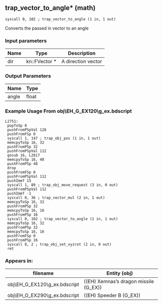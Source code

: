 ## trap_vector_to_angle* (math)

`syscall 0, 102 ; trap_vector_to_angle (1 in, 1 out)`

Converts the passed in vector to an angle

### Input parameters
| Name | Type | Description
|------|------|------------
| dir   | kn::FVector *   | A direction vector


### Output Parameters
| Name | Type
|------|-----
| angle   | float   
### Example Usage From obj\EH_G_EX120\g_ex.bdscript
```plaintext
L2751:
 popToSp 0
 pushFromPSpVal 128
 pushFromFSp 0
 syscall 1, 147 ; trap_obj_pos (1 in, 1 out)
 memcpyToSp 16, 32
 pushFromPSp 32
 pushFromPSpVal 112
 gosub 16, L2817
 memcpyToSp 16, 48
 pushFromPSp 48
 drop 
 pushFromFSp 0
 pushFromPSpVal 112
 pushImmf 15
 syscall 1, 89 ; trap_obj_move_request (3 in, 0 out)
 pushFromPSpVal 112
 pushImmf -1
 syscall 0, 36 ; trap_vector_mul (2 in, 1 out)
 memcpyToSp 16, 32
 pushFromPSp 32
 memcpyToSp 16, 16
 pushFromPSp 16
 syscall 0, 102 ; trap_vector_to_angle (1 in, 1 out)
 memcpyToSp 16, 32
 pushFromPSp 32
 memcpyToSp 16, 16
 pushFromFSp 0
 pushFromPSp 16
 syscall 8, 2 ; trap_obj_set_xyzrot (2 in, 0 out)
 ret
```


### Appears in:
| filename | Entity (obj)
|----------|-------------
| obj\EH_G_EX120\g_ex.bdscript       | ((EH) Xemnas’s dragon missile (G_EX))          
| obj\EH_G_EX290\g_ex.bdscript       | ((EH) Speeder B (G_EX))          



